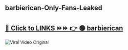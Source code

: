 
 ## barbierican-Only-Fans-Leaked

# <h2><a href="https://clipsfans.com/barbierican&ref=git">🔗 Click to LINKS ⏩⏩ 👉 🟢 barbierican </a></h2>

<a href="https://clipsfans.com/barbierican&ref=git" rel="nofollow" data-target="animated-image.originalLink"><img src="https://i.ibb.co.com/xMMVF88/686577567.gif" alt="Viral Video Original" style="max-width: 100%; display: inline-block;" data-target="animated-image.originalImage"></a>
